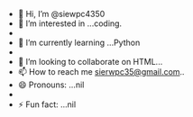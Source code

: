 - 👋 Hi, I’m @siewpc4350
- 👀 I’m interested in ...coding.
- 
- 🌱 I’m currently learning ...Python
- 
- 💞️ I’m looking to collaborate on HTML...
- 📫 How to reach me sierwpc35@gmail.com..
- 😄 Pronouns: ...nil
- 
- ⚡ Fun fact: ...nil

<!---
siewpc4350/siewpc4350 is a ✨ special ✨ repository because its `README.md` (this file) appears on your GitHub profile.
You can click the Preview link to take a look at your changes.
--->




